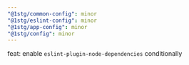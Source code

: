 ```yaml
---
"@1stg/common-config": minor
"@1stg/eslint-config": minor
"@1stg/app-config": minor
"@1stg/config": minor
---
```


feat: enable `eslint-plugin-node-dependencies` conditionally
